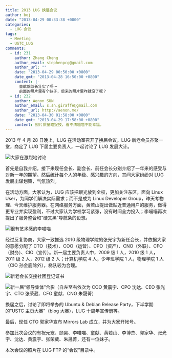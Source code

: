 ```yaml
---
title: 2013 LUG 换届会议
author: boj
date: "2013-04-29 00:33:38 +0800"
categories:
  - LUG 会议
tags:
  - Meeting
  - USTC_LUG
comments:
  - id: 231
    author: Zhang Cheng
    author_email: stephenpcg@gmail.com
    author_url: ""
    date: "2013-04-29 00:50:00 +0800"
    date_gmt: "2013-04-28 16:50:00 +0800"
    content: |-
      童献貌似长壮实了啊～
      前面的照片里有个妹子，后来的照片里咋就没了呢？
  - id: 232
    author: Aenon SUN
    author_email: s.sn.giraffe@gmail.com
    author_url: http://aenon.me/
    date: "2013-04-30 01:58:00 +0800"
    date_gmt: "2013-04-29 17:58:00 +0800"
    content: 照片质量略捉技，看不清喵喵不能幸福。
---
```


2013 年 4 月 28 日晚上，LUG 在活动室召开了换届会议。LUG 新老会员齐聚一堂，商定了 LUG 下届主要负责人，一起讨论了 LUG 发展大计。

![大家在激烈地讨论](https://ftp.lug.ustc.edu.cn/wp-content/uploads/2013/04/11.jpg)

首先是自我介绍。接下来现任会长、副会长、前任会长分别介绍了一年来的感受与对新一年的期望。然后统计每个人的年级、感兴趣的方向，其间大家纷纷对 LUG 发展出谋划策，气氛热烈。

在活动方面，大家认为，LUG 应该把眼光放到全校，更加关注东区，面向 Linux User，为同学们解决实际需求；而不是成为 Linux Developer Group，昨天考物理、今天维护服务器。在网络服务方面，黄若山提出做贴近普通用户的服务，做得更专业并实现盈利，不过大家认为学校学习紧张，没有时间全力投入；李喵喵再次提出了服务整合和“硬又黑”导航条的设想。

![很有艺术感的李喵喵](https://ftp.lug.ustc.edu.cn/wp-content/uploads/2013/04/21.jpg)

经过反复协商，大家一致推选 2010 级物理学院的张光宇为新任会长，并依据大家的意愿分配了 CTO（技术）、COO（运营）、CPO（资产）、CNO（外联）、CFO（财务）、CIO（宣传）。新一届主要负责人中，2009 级 1 人，2010 级 1 人，2011 级 2 人，2012 级 2 人；计算机学院 4 人，少年班学院 1 人，物理学院 1 人（CIO 孙金鹿除外），梯队较为合理。

![新老会长交接社团登记证书](https://ftp.lug.ustc.edu.cn/wp-content/uploads/2013/04/31.jpg)

![新一届“领导集体”合影（自左至右依次为 COO 黄震宇、CPO 沈达、CEO 张光宇、CTO 张荣葳、CFO 童献、CNO 朱晟菁）](https://ftp.lug.ustc.edu.cn/wp-content/uploads/2013/04/4.jpg)

换届之后，讨论了即将举办的 Ubuntu & Debian Release Party，下半学期的“USTC 主页大赛”（blog 大赛），LUG 十周年宣传册等。

最后，现任 CTO 郭家华宣布 Mirrors Lab 成立，并为大家开帐号。

参加此次会议的有祝元宠、顾昊、李喵喵、童献、黄若山、李博杰、郭家华、张光宇、沈达、黄震宇、张荣葳、朱晟菁，还有一位妹子。

本次会议的照片在 LUG FTP 的“会议”目录中。

